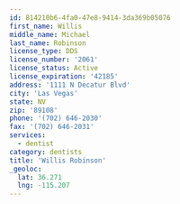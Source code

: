 ```yaml
---
id: 814210b6-4fa0-47e8-9414-3da369b05076
first_name: Willis
middle_name: Michael
last_name: Robinson
license_type: DDS
license_number: '2061'
license_status: Active
license_expiration: '42185'
address: '1111 N Decatur Blvd'
city: 'Las Vegas'
state: NV
zip: '89108'
phone: '(702) 646-2030'
fax: '(702) 646-2031'
services:
  - dentist
category: dentists
title: 'Willis Robinson'
_geoloc:
  lat: 36.271
  lng: -115.207
---
```

